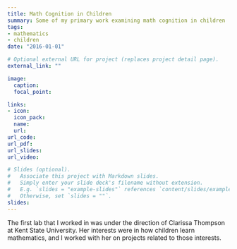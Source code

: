 ```yaml
---
title: Math Cognition in Children
summary: Some of my primary work examining math cognition in children
tags:
- mathematics
- children
date: "2016-01-01"

# Optional external URL for project (replaces project detail page).
external_link: ""

image:
  caption: 
  focal_point: 

links:
- icon: 
  icon_pack: 
  name: 
  url: 
url_code: 
url_pdf: 
url_slides: 
url_video: 

# Slides (optional).
#   Associate this project with Markdown slides.
#   Simply enter your slide deck's filename without extension.
#   E.g. `slides = "example-slides"` references `content/slides/example-slides.md`.
#   Otherwise, set `slides = ""`.
slides: 
---
```


The first lab that I worked in was under the direction of Clarissa Thompson at Kent State University. Her interests were in how children learn mathematics, and I worked with her on projects related to those interests.

